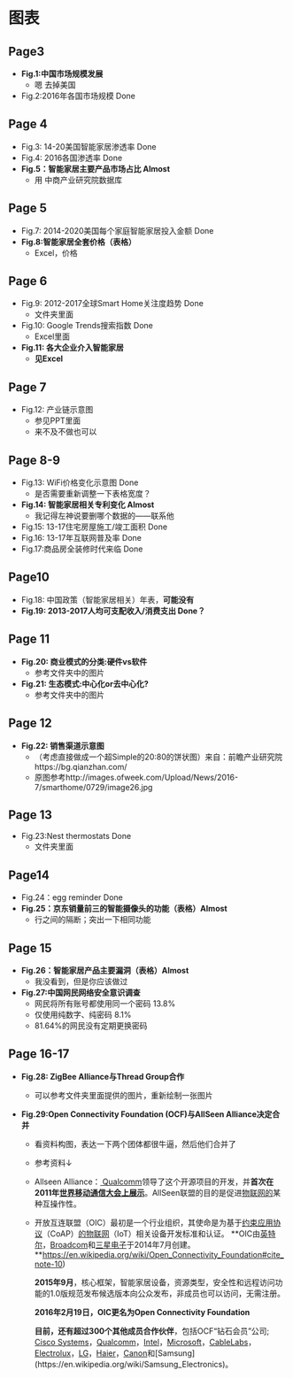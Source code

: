 # 图表

## Page3

* **Fig.1:中国市场规模发展**
  * 嗯 去掉美国
* Fig.2:2016年各国市场规模 Done

## Page 4

* Fig.3: 14-20美国智能家居渗透率 Done
* Fig.4: 2016各国渗透率 Done
* **Fig.5：智能家居主要产品市场占比 Almost**
  * 用 中商产业研究院数据库

## Page 5

* Fig.7: 2014-2020美国每个家庭智能家居投入金额 Done
* **Fig.8:智能家居全套价格（表格）**
  * Excel，价格

## Page 6

* Fig.9: 2012-2017全球Smart Home关注度趋势 Done
  * 文件夹里面
* Fig.10: Google Trends搜索指数 Done
  * Excel里面
* **Fig.11: 各大企业介入智能家居**
  * **见Excel**

## Page 7

* Fig.12: 产业链示意图
  * 参见PPT里面
  * 来不及不做也可以

## Page 8-9

* Fig.13: WiFi价格变化示意图 Done
  * 是否需要重新调整一下表格宽度？
* **Fig.14: 智能家居相关专利变化 Almost**
  * 我记得左神说要删哪个数据的——联系他
* Fig.15: 13-17住宅房屋施工/竣工面积 Done
* Fig.16: 13-17年互联网普及率 Done
* Fig.17:商品房全装修时代来临 Done

## Page10

* Fig.18: 中国政策（智能家居相关）年表，**可能没有**
* **Fig.19: 2013-2017人均可支配收入/消费支出 Done？**

## Page 11

* **Fig.20: 商业模式的分类:硬件vs软件**
  * 参考文件夹中的图片
* **Fig.21: 生态模式:中心化or去中心化?**
  * 参考文件夹中的图片

## Page 12

* **Fig.22: 销售渠道示意图**
  * （考虑直接做成一个超Simple的20:80的饼状图）来自：前瞻产业研究院https://bg.qianzhan.com/
  * 原图参考http://images.ofweek.com/Upload/News/2016-7/smarthome/0729/image26.jpg

## Page 13

* Fig.23:Nest thermostats Done
  * 文件夹里面

## Page14

* Fig.24：egg reminder Done
* **Fig.25：京东销量前三的智能摄像头的功能（表格）Almost**
  * 行之间的隔断；突出一下相同功能

## Page 15

* **Fig.26：智能家居产品主要漏洞（表格）Almost**
  * 我没看到，但是你应该做过
* **Fig.27:中国网民网络安全意识调查**
  * 网民将所有账号都使用同一个密码 13.8%
  * 仅使用纯数字、纯密码 8.1%
  * 81.64%的网民没有定期更换密码

## Page 16-17

* **Fig.28: ZigBee Alliance与Thread Group合作**

  * 可以参考文件夹里面提供的图片，重新绘制一张图片

* **Fig.29:Open Connectivity Foundation (OCF)与AllSeen Alliance决定合并**

  * 看资料构图，表达一下两个团体都很牛逼，然后他们合并了

  * 参考资料↓

  * Allseen Alliance：[ Qualcomm](https://en.wikipedia.org/wiki/Qualcomm)领导了这个开源项目的开发，并**首次在2011年[世界移动通信大会上展示](https://en.wikipedia.org/wiki/Mobile_World_Congress)**。AllSeen联盟的目的是促进[物联网的](https://en.wikipedia.org/wiki/Internet_of_things)某种互操作性。

  * 开放互连联盟（OIC）最初是一个行业组织，其使命是为基于[约束应用协议](https://en.wikipedia.org/wiki/Constrained_Application_Protocol)（CoAP）[的物联网](https://en.wikipedia.org/wiki/Internet_of_Things)（IoT）相关设备开发标准和认证。 **OIC由[英特尔](https://en.wikipedia.org/wiki/Intel)，[Broadcom](https://en.wikipedia.org/wiki/Broadcom)和[三星电子](https://en.wikipedia.org/wiki/Samsung_Electronics)于2014年7月创建。**https://en.wikipedia.org/wiki/Open_Connectivity_Foundation#cite_note-10)

    **2015年9月**，核心框架，智能家居设备，资源类型，安全性和远程访问功能的1.0版规范发布候选版本向公众发布，非成员也可以访问，无需注册。

    **2016年2月19日，OIC更名为Open Connectivity Foundation**

    **目前，还有超过300个其他成员合作伙伴**，包括OCF“钻石会员”公司; [Cisco Systems](https://en.wikipedia.org/wiki/Cisco_Systems)，[Qualcomm](https://en.wikipedia.org/wiki/Qualcomm)，[Intel](https://en.wikipedia.org/wiki/Intel)，[Microsoft](https://en.wikipedia.org/wiki/Microsoft)，[CableLabs](https://en.wikipedia.org/wiki/CableLabs)，[Electrolux](https://en.wikipedia.org/wiki/Electrolux)，[LG](https://en.wikipedia.org/wiki/LG_Corporation)，[Haier](https://en.wikipedia.org/wiki/Haier)，[Canon](https://en.wikipedia.org/wiki/Canon_Inc.)和[Samsung](https://en.wikipedia.org/wiki/Samsung_Electronics)。

